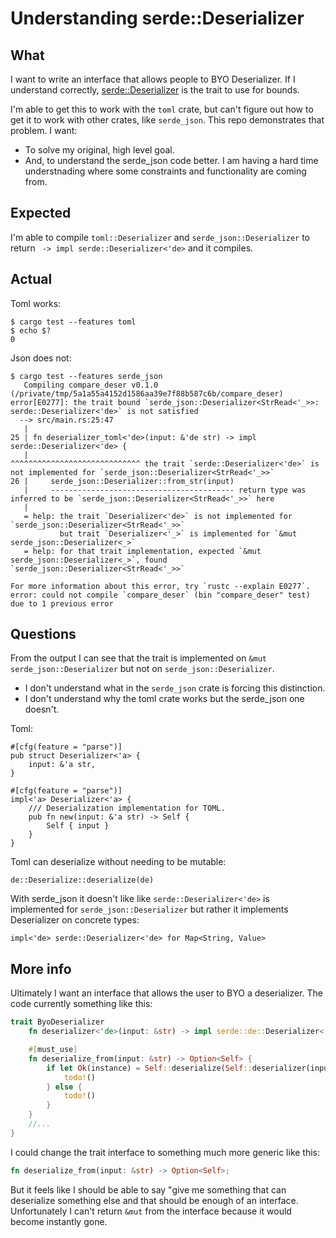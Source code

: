 # Understanding serde::Deserializer

## What

I want to write an interface that allows people to BYO Deserializer. If I understand correctly, [serde::Deserializer](https://docs.rs/serde/1.0.217/serde/trait.Deserializer.html) is the trait to use for bounds.

I'm able to get this to work with the `toml` crate, but can't figure out how to get it to work with other crates, like `serde_json`. This repo demonstrates that problem. I want:

- To solve my original, high level goal.
- And, to understand the serde_json code better. I am having a hard time understnading where some constraints and functionality are coming from.

## Expected

I'm able to compile `toml::Deserializer` and `serde_json::Deserializer` to return ` -> impl serde::Deserializer<'de>` and it compiles.

## Actual

Toml works:

```
$ cargo test --features toml
$ echo $?
0
```

Json does not:

```
$ cargo test --features serde_json
   Compiling compare_deser v0.1.0 (/private/tmp/5a1a55a4152d1586aa39e7f88b587c6b/compare_deser)
error[E0277]: the trait bound `serde_json::Deserializer<StrRead<'_>>: serde::Deserializer<'de>` is not satisfied
  --> src/main.rs:25:47
   |
25 | fn deserializer_toml<'de>(input: &'de str) -> impl serde::Deserializer<'de> {
   |                                               ^^^^^^^^^^^^^^^^^^^^^^^^^^^^^ the trait `serde::Deserializer<'de>` is not implemented for `serde_json::Deserializer<StrRead<'_>>`
26 |     serde_json::Deserializer::from_str(input)
   |     ----------------------------------------- return type was inferred to be `serde_json::Deserializer<StrRead<'_>>` here
   |
   = help: the trait `Deserializer<'de>` is not implemented for `serde_json::Deserializer<StrRead<'_>>`
           but trait `Deserializer<'_>` is implemented for `&mut serde_json::Deserializer<_>`
   = help: for that trait implementation, expected `&mut serde_json::Deserializer<_>`, found `serde_json::Deserializer<StrRead<'_>>`

For more information about this error, try `rustc --explain E0277`.
error: could not compile `compare_deser` (bin "compare_deser" test) due to 1 previous error
```

## Questions

From the output I can see that the trait is implemented on `&mut serde_json::Deserializer` but not on `serde_json::Deserializer`.

- I don't understand what in the `serde_json` crate is forcing this distinction.
- I don't understand why the toml crate works but the serde_json one doesn't.

Toml:

```
#[cfg(feature = "parse")]
pub struct Deserializer<'a> {
    input: &'a str,
}

#[cfg(feature = "parse")]
impl<'a> Deserializer<'a> {
    /// Deserialization implementation for TOML.
    pub fn new(input: &'a str) -> Self {
        Self { input }
    }
}
```

Toml can deserialize without needing to be mutable:

```
de::Deserialize::deserialize(de)
```

With serde_json it doesn't like like `serde::Deserializer<'de>` is implemented for `serde_json::Deserializer` but rather it implements Deserializer on concrete types:

```
impl<'de> serde::Deserializer<'de> for Map<String, Value>
```

## More info

Ultimately I want an interface that allows the user to BYO a deserializer. The code currently something like this:

```rust
trait ByoDeserializer
    fn deserializer<'de>(input: &str) -> impl serde::de::Deserializer<'de>;

    #[must_use]
    fn deserialize_from(input: &str) -> Option<Self> {
        if let Ok(instance) = Self::deserialize(Self::deserializer(input)) {
            todo!()
        } else {
            todo!()
        }
    }
    //...
}
```

I could change the trait interface to something much more generic like this:

```rust
fn deserialize_from(input: &str) -> Option<Self>;
```

But it feels like I should be able to say "give me something that can deserialize something else and that should be enough of an interface. Unfortunately I can't return `&mut` from the interface because it would become instantly gone.
